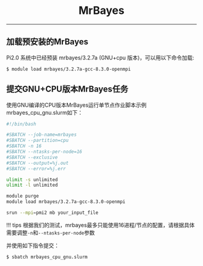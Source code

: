 # <center>MrBayes</center> 

-----

## 加载预安装的MrBayes

Pi2.0 系统中已经预装 mrbayes/3.2.7a (GNU+cpu 版本)，可以用以下命令加载: 

```
$ module load mrbayes/3.2.7a-gcc-8.3.0-openmpi
```

## 提交GNU+CPU版本MrBayes任务

使用GNU编译的CPU版本MrBayes运行单节点作业脚本示例mrbayes_cpu_gnu.slurm如下：


```bash
#!/bin/bash

#SBATCH --job-name=mrbayes
#SBATCH --partition=cpu
#SBATCH -n 16
#SBATCH --ntasks-per-node=16
#SBATCH --exclusive
#SBATCH --output=%j.out
#SBATCH --error=%j.err

ulimit -s unlimited
ulimit -l unlimited

module purge
module load mrbayes/3.2.7a-gcc-8.3.0-openmpi

srun --mpi=pmi2 mb your_input_file
```

!!! tips
    根据我们的测试，mrbayes最多只能使用16进程/节点的配置，请根据具体需要调整`-n`和`--ntasks-per-node`参数

并使用如下指令提交：

```bash
$ sbatch mrbayes_cpu_gnu.slurm
```
